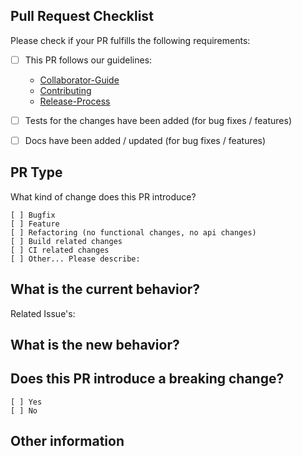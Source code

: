 ## Pull Request Checklist
Please check if your PR fulfills the following requirements:

- [ ] This PR follows our guidelines:

    - [Collaborator-Guide](https://github.com/expressjs/express/blob/master/Collaborator-Guide.md)
    - [Contributing](https://github.com/expressjs/express/blob/master/Contributing.md)  
    - [Release-Process](https://github.com/expressjs/express/blob/master/Release-Process.md)
    
- [ ] Tests for the changes have been added (for bug fixes / features)
- [ ] Docs have been added / updated (for bug fixes / features)


## PR Type
What kind of change does this PR introduce?

<!-- Please check the one that applies to this PR using "x". -->
```
[ ] Bugfix
[ ] Feature
[ ] Refactoring (no functional changes, no api changes)
[ ] Build related changes
[ ] CI related changes
[ ] Other... Please describe:
```

## What is the current behavior?
<!-- Please describe the current behavior that you are modifying, or link to a relevant issue. -->

Related Issue's:


## What is the new behavior?


## Does this PR introduce a breaking change?
```
[ ] Yes
[ ] No
```

<!-- If this PR contains a breaking change, please describe the impact and migration path for existing applications below. -->


## Other information
